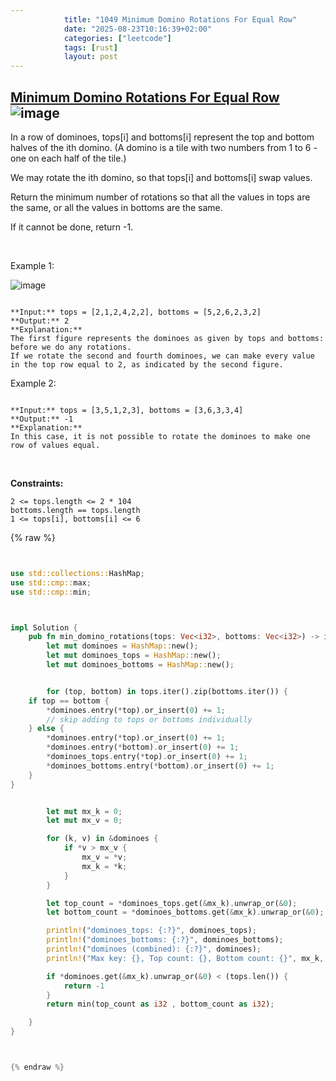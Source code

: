 ```yaml
---
            title: "1049 Minimum Domino Rotations For Equal Row"
            date: "2025-08-23T10:16:39+02:00"
            categories: ["leetcode"]
            tags: [rust]
            layout: post
---
```

            
## [Minimum Domino Rotations For Equal Row](https://leetcode.com/problems/minimum-domino-rotations-for-equal-row) ![image](https://img.shields.io/badge/Difficulty-Medium-orange)

In a row of dominoes, tops[i] and bottoms[i] represent the top and bottom halves of the ith domino. (A domino is a tile with two numbers from 1 to 6 - one on each half of the tile.)

We may rotate the ith domino, so that tops[i] and bottoms[i] swap values.

Return the minimum number of rotations so that all the values in tops are the same, or all the values in bottoms are the same.

If it cannot be done, return -1.

 

Example 1:

![image](https://assets.leetcode.com/uploads/2021/05/14/domino.png)
```

**Input:** tops = [2,1,2,4,2,2], bottoms = [5,2,6,2,3,2]
**Output:** 2
**Explanation:** 
The first figure represents the dominoes as given by tops and bottoms: before we do any rotations.
If we rotate the second and fourth dominoes, we can make every value in the top row equal to 2, as indicated by the second figure.

```

Example 2:

```

**Input:** tops = [3,5,1,2,3], bottoms = [3,6,3,3,4]
**Output:** -1
**Explanation:** 
In this case, it is not possible to rotate the dominoes to make one row of values equal.

```

 

**Constraints:**

	2 <= tops.length <= 2 * 104
	bottoms.length == tops.length
	1 <= tops[i], bottoms[i] <= 6

{% raw %}


```rust


use std::collections::HashMap;
use std::cmp::max;
use std::cmp::min;



impl Solution {
    pub fn min_domino_rotations(tops: Vec<i32>, bottoms: Vec<i32>) -> i32 {
        let mut dominoes = HashMap::new();
        let mut dominoes_tops = HashMap::new();
        let mut dominoes_bottoms = HashMap::new();


        for (top, bottom) in tops.iter().zip(bottoms.iter()) {
    if top == bottom {
        *dominoes.entry(*top).or_insert(0) += 1;
        // skip adding to tops or bottoms individually
    } else {
        *dominoes.entry(*top).or_insert(0) += 1;
        *dominoes.entry(*bottom).or_insert(0) += 1;
        *dominoes_tops.entry(*top).or_insert(0) += 1;
        *dominoes_bottoms.entry(*bottom).or_insert(0) += 1;
    }
}


        let mut mx_k = 0;
        let mut mx_v = 0;

        for (k, v) in &dominoes {
            if *v > mx_v {
                mx_v = *v;
                mx_k = *k;
            }
        }

        let top_count = *dominoes_tops.get(&mx_k).unwrap_or(&0);
        let bottom_count = *dominoes_bottoms.get(&mx_k).unwrap_or(&0);

        println!("dominoes_tops: {:?}", dominoes_tops);
        println!("dominoes_bottoms: {:?}", dominoes_bottoms);
        println!("dominoes (combined): {:?}", dominoes);
        println!("Max key: {}, Top count: {}, Bottom count: {}", mx_k, top_count, bottom_count);

        if *dominoes.get(&mx_k).unwrap_or(&0) < (tops.len()) {
            return -1
        }
        return min(top_count as i32 , bottom_count as i32);

    }
}



{% endraw %}
```
